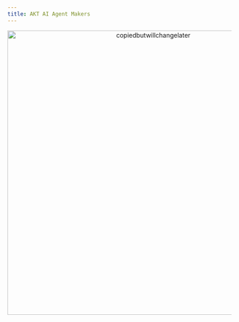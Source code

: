 ```yaml
---
title: AKT AI Agent Makers
---
```

<header>
<img src=https://www.ak-tech.co/images/tech3.jpg alt=copiedbutwillchangelater width=640 align=center>
